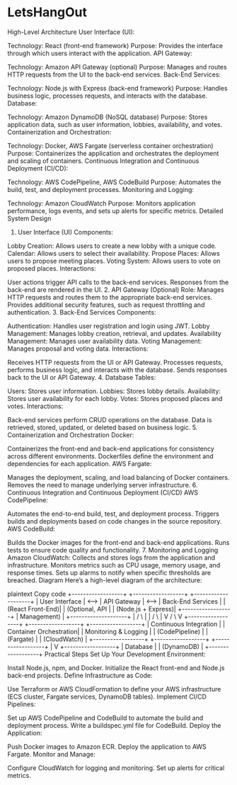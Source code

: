 # LetsHangOut

High-Level Architecture
User Interface (UI):

Technology: React (front-end framework)
Purpose: Provides the interface through which users interact with the application.
API Gateway:

Technology: Amazon API Gateway (optional)
Purpose: Manages and routes HTTP requests from the UI to the back-end services.
Back-End Services:

Technology: Node.js with Express (back-end framework)
Purpose: Handles business logic, processes requests, and interacts with the database.
Database:

Technology: Amazon DynamoDB (NoSQL database)
Purpose: Stores application data, such as user information, lobbies, availability, and votes.
Containerization and Orchestration:

Technology: Docker, AWS Fargate (serverless container orchestration)
Purpose: Containerizes the application and orchestrates the deployment and scaling of containers.
Continuous Integration and Continuous Deployment (CI/CD):

Technology: AWS CodePipeline, AWS CodeBuild
Purpose: Automates the build, test, and deployment processes.
Monitoring and Logging:

Technology: Amazon CloudWatch
Purpose: Monitors application performance, logs events, and sets up alerts for specific metrics.
Detailed System Design
1. User Interface (UI)
Components:

Lobby Creation: Allows users to create a new lobby with a unique code.
Calendar: Allows users to select their availability.
Propose Places: Allows users to propose meeting places.
Voting System: Allows users to vote on proposed places.
Interactions:

User actions trigger API calls to the back-end services.
Responses from the back-end are rendered in the UI.
2. API Gateway (Optional)
Role:
Manages HTTP requests and routes them to the appropriate back-end services.
Provides additional security features, such as request throttling and authentication.
3. Back-End Services
Components:

Authentication: Handles user registration and login using JWT.
Lobby Management: Manages lobby creation, retrieval, and updates.
Availability Management: Manages user availability data.
Voting Management: Manages proposal and voting data.
Interactions:

Receives HTTP requests from the UI or API Gateway.
Processes requests, performs business logic, and interacts with the database.
Sends responses back to the UI or API Gateway.
4. Database
Tables:

Users: Stores user information.
Lobbies: Stores lobby details.
Availability: Stores user availability for each lobby.
Votes: Stores proposed places and votes.
Interactions:

Back-end services perform CRUD operations on the database.
Data is retrieved, stored, updated, or deleted based on business logic.
5. Containerization and Orchestration
Docker:

Containerizes the front-end and back-end applications for consistency across different environments.
Dockerfiles define the environment and dependencies for each application.
AWS Fargate:

Manages the deployment, scaling, and load balancing of Docker containers.
Removes the need to manage underlying server infrastructure.
6. Continuous Integration and Continuous Deployment (CI/CD)
AWS CodePipeline:

Automates the end-to-end build, test, and deployment process.
Triggers builds and deployments based on code changes in the source repository.
AWS CodeBuild:

Builds the Docker images for the front-end and back-end applications.
Runs tests to ensure code quality and functionality.
7. Monitoring and Logging
Amazon CloudWatch:
Collects and stores logs from the application and infrastructure.
Monitors metrics such as CPU usage, memory usage, and response times.
Sets up alarms to notify when specific thresholds are breached.
Diagram
Here’s a high-level diagram of the architecture:

plaintext
Copy code
  +------------------+       +------------------+      +--------------------+
  |   User Interface | <-->  |   API Gateway    | <--> |  Back-End Services  |
  |  (React Front-End)|      |  (Optional, API  |      | (Node.js + Express)|
  +------------------+       |    Management)   |      +--------------------+
          |                       /        \                |
          |                      /          \               |
          V                     /            \              V
  +------------------+      +------------------+     +------------------+
  | Continuous Integration | | Container Orchestration| |   Monitoring & Logging |
  |    (CodePipeline)      | |       (Fargate)       | |    (CloudWatch)       |
  +------------------+      +------------------+     +------------------+
                                      |
                                      V
                             +------------------+
                             |    Database      |
                             |  (DynamoDB)      |
                             +------------------+
Practical Steps
Set Up Your Development Environment:

Install Node.js, npm, and Docker.
Initialize the React front-end and Node.js back-end projects.
Define Infrastructure as Code:

Use Terraform or AWS CloudFormation to define your AWS infrastructure (ECS cluster, Fargate services, DynamoDB tables).
Implement CI/CD Pipelines:

Set up AWS CodePipeline and CodeBuild to automate the build and deployment process.
Write a buildspec.yml file for CodeBuild.
Deploy the Application:

Push Docker images to Amazon ECR.
Deploy the application to AWS Fargate.
Monitor and Manage:

Configure CloudWatch for logging and monitoring.
Set up alerts for critical metrics.

